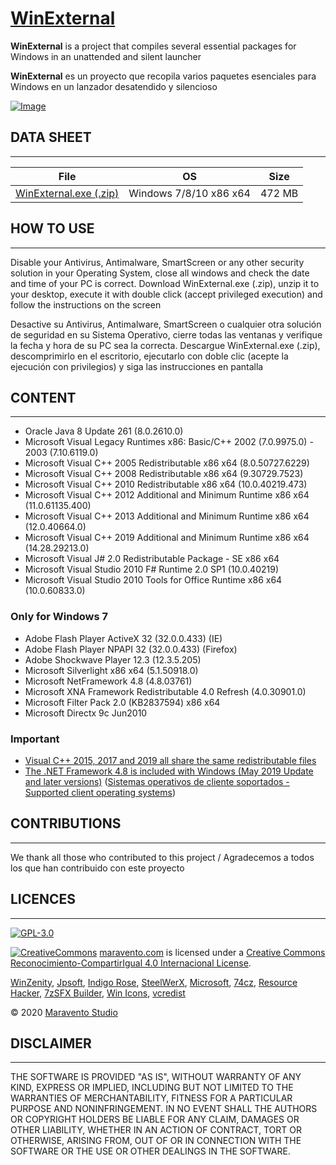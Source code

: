 # [WinExternal](https://www.maravento.com/p/winexternal.html)

**WinExternal** is a project that compiles several essential packages for Windows in an unattended and silent launcher

**WinExternal** es un proyecto que recopila varios paquetes esenciales para Windows en un lanzador desatendido y silencioso

[![Image](https://2.bp.blogspot.com/-iZ_fW9WYLHM/XOV_tAfCZkI/AAAAAAAAHW8/B-RdtgeEwX08oizgP3VDG-_kdWb95ngaQCLcBGAs/s1600/winexternal.png)](https://www.maravento.com/p/winexternal.html)

## DATA SHEET

---

|File|OS|Size|
| :---: | :---: | :---: |
|[WinExternal.exe (.zip)](https://mega.nz/file/jQl1CCpK#bkBM1FADvx4QoPkcclzJ02-0L65C2WwsamvAtTHuBQ0)|Windows 7/8/10 x86 x64|472 MB|

## HOW TO USE

---

Disable your Antivirus, Antimalware, SmartScreen or any other security solution in your Operating System, close all windows and check the date and time of your PC is correct. Download WinExternal.exe (.zip), unzip it to your desktop, execute it with double click (accept privileged execution) and follow the instructions on the screen

Desactive su Antivirus, Antimalware, SmartScreen o cualquier otra solución de seguridad en su Sistema Operativo, cierre todas las ventanas y verifique la fecha y hora de su PC sea la correcta. Descargue WinExternal.exe (.zip), descomprimirlo en el escritorio, ejecutarlo con doble clic (acepte la ejecución con privilegios) y siga las instrucciones en pantalla

## CONTENT

---

- Oracle Java 8 Update 261 (8.0.2610.0)
- Microsoft Visual Legacy Runtimes x86: Basic/C++ 2002 (7.0.9975.0) - 2003 (7.10.6119.0)
- Microsoft Visual C++ 2005 Redistributable x86 x64 (8.0.50727.6229)
- Microsoft Visual C++ 2008 Redistributable x86 x64 (9.30729.7523)
- Microsoft Visual C++ 2010 Redistributable x86 x64 (10.0.40219.473)
- Microsoft Visual C++ 2012 Additional and Minimum Runtime x86 x64 (11.0.61135.400)
- Microsoft Visual C++ 2013 Additional and Minimum Runtime x86 x64 (12.0.40664.0)
- Microsoft Visual C++ 2019 Additional and Minimum Runtime x86 x64 (14.28.29213.0)
- Microsoft Visual J# 2.0 Redistributable Package - SE x86 x64
- Microsoft Visual Studio 2010 F# Runtime 2.0 SP1 (10.0.40219)
- Microsoft Visual Studio 2010 Tools for Office Runtime x86 x64 (10.0.60833.0)

### Only for Windows 7

- Adobe Flash Player ActiveX 32 (32.0.0.433) (IE)
- Adobe Flash Player NPAPI 32 (32.0.0.433) (Firefox)
- Adobe Shockwave Player 12.3 (12.3.5.205)
- Microsoft Silverlight x86 x64 (5.1.50918.0)
- Microsoft NetFramework 4.8 (4.8.03761)
- Microsoft XNA Framework Redistributable 4.0 Refresh (4.0.30901.0)
- Microsoft Filter Pack 2.0 (KB2837594) x86 x64
- Microsoft Directx 9c Jun2010

### Important

- [Visual C++ 2015, 2017 and 2019 all share the same redistributable files](https://support.microsoft.com/en-us/help/2977003/the-latest-supported-visual-c-downloads)
- [The .NET Framework 4.8 is included with Windows (May 2019 Update and later versions)](https://docs.microsoft.com/en-us/dotnet/framework/install/on-windows-10#net-framework-48) ([Sistemas operativos de cliente soportados - Supported client operating systems](https://docs.microsoft.com/en-us/dotnet/framework/get-started/system-requirements#supported-client-operating-systems))

## CONTRIBUTIONS

---

We thank all those who contributed to this project / Agradecemos a todos los que han contribuido con este proyecto

## LICENCES

---

[![GPL-3.0](https://img.shields.io/badge/License-GPLv3-blue.svg)](https://www.gnu.org/licenses/gpl.txt)

[![CreativeCommons](https://licensebuttons.net/l/by-sa/4.0/88x31.png)](http://creativecommons.org/licenses/by-sa/4.0/)
[maravento.com](https://www.maravento.com) is licensed under a [Creative Commons Reconocimiento-CompartirIgual 4.0 Internacional License](http://creativecommons.org/licenses/by-sa/4.0/).

[WinZenity](https://github.com/maravento/winzenity), [Jpsoft](https://jpsoft.com/), [Indigo Rose](https://www.indigorose.com/autoplay-media-studio/), [SteelWerX](https://fstaal01.home.xs4all.nl/swreg-us.html), [Microsoft](https://www.microsoft.com/), [74cz](http://74.cz/es/make-sfx/index.php), [Resource Hacker](http://www.angusj.com/resourcehacker/), [7zSFX Builder](https://sourceforge.net/projects/s-zipsfxbuilder/), [Win Icons](http://www.iconarchive.com/show/fs-icons-by-franksouza183/Places-folder-windows-icon.html), [vcredist](https://github.com/abbodi1406/vcredist)

© 2020 [Maravento Studio](https://www.maravento.com)

## DISCLAIMER

---

THE SOFTWARE IS PROVIDED "AS IS", WITHOUT WARRANTY OF ANY KIND, EXPRESS OR IMPLIED, INCLUDING BUT NOT LIMITED TO THE WARRANTIES OF MERCHANTABILITY, FITNESS FOR A PARTICULAR PURPOSE AND NONINFRINGEMENT. IN NO EVENT SHALL THE AUTHORS OR COPYRIGHT HOLDERS BE LIABLE FOR ANY CLAIM, DAMAGES OR OTHER LIABILITY, WHETHER IN AN ACTION OF CONTRACT, TORT OR OTHERWISE, ARISING FROM, OUT OF OR IN CONNECTION WITH THE SOFTWARE OR THE USE OR OTHER DEALINGS IN THE SOFTWARE.
